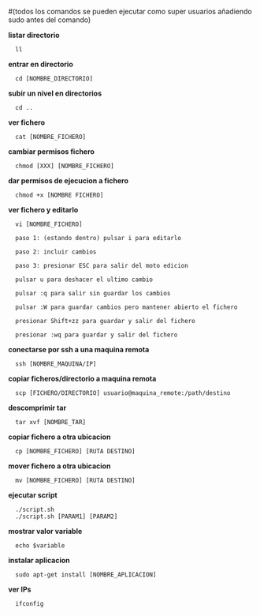 
#(todos los comandos se pueden ejecutar como super usuarios añadiendo sudo antes del comando)

  **listar directorio**
```
  ll 
```
  **entrar en directorio**
```
  cd [NOMBRE_DIRECTORIO]
```
  **subir un nivel en directorios**
```
  cd ..
```
  **ver fichero** 
```
  cat [NOMBRE_FICHERO]
```
  **cambiar permisos fichero**
```
  chmod [XXX] [NOMBRE_FICHERO]
```
  **dar permisos de ejecucion a fichero**
```
  chmod +x [NOMBRE FICHERO]
```
  **ver fichero y editarlo**
```
  vi [NOMBRE_FICHERO]

  paso 1: (estando dentro) pulsar i para editarlo

  paso 2: incluir cambios

  paso 3: presionar ESC para salir del moto edicion

  pulsar u para deshacer el ultimo cambio 
  
  pulsar :q para salir sin guardar los cambios

  pulsar :W para guardar cambios pero mantener abierto el fichero
  
  presionar Shift+zz para guardar y salir del fichero
  
  presionar :wq para guardar y salir del fichero
```
  **conectarse por ssh a una maquina remota**
```
  ssh [NOMBRE_MAQUINA/IP]
```
  **copiar ficheros/directorio a maquina remota**
```
  scp [FICHERO/DIRECTORIO] usuario@maquina_remote:/path/destino
```
  **descomprimir tar**
```
  tar xvf [NOMBRE_TAR]
```
  **copiar fichero a otra ubicacion**
```
  cp [NOMBRE_FICHERO] [RUTA DESTINO]
```
  **mover fichero a otra ubicacion**
```
  mv [NOMBRE_FICHERO] [RUTA DESTINO]
```
  **ejecutar script**
```
  ./script.sh 
  ./script.sh [PARAM1] [PARAM2]
```
  **mostrar valor variable**
```
  echo $variable
```
  **instalar aplicacion**
```
  sudo apt-get install [NOMBRE_APLICACION]
```
  **ver IPs**
```
  ifconfig
```
